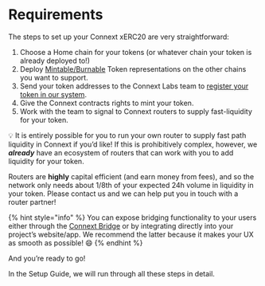 # Requirements

The steps to set up your Connext xERC20 are very straightforward:

1. Choose a Home chain for your tokens (or whatever chain your token is already deployed to!)
2. Deploy [Mintable/Burnable](https://github.com/defi-wonderland/xTokens) Token representations on the other chains you want to support.
3. Send your token addresses to the Connext Labs team to [register your token in our system](https://github.com/connext/monorepo/blob/75970ab3dc8c2e447c0099ef2d5fac2677749496/packages/deployments/contracts/contracts/core/connext/facets/TokenFacet.sol#L274).
4. Give the Connext contracts rights to mint your token.
5. Work with the team to signal to Connext routers to supply fast-liquidity for your token.

💡 It is entirely possible for you to run your own router to supply fast path liquidity in Connext if you’d like! If this is prohibitively complex, however, we _**already**_ have an ecosystem of routers that can work with you to add liquidity for your token.

Routers are **highly** capital efficient (and earn money from fees), and so the network only needs about 1/8th of your expected 24h volume in liquidity in your token. Please contact us and we can help put you in touch with a router partner!

{% hint style="info" %}
You can expose bridging functionality to your users either through the [Connext Bridge](https://bridge.connext.network/) or by integrating directly into your project’s website/app. We recommend the latter because it makes your UX as smooth as possible! 😄
{% endhint %}

And you’re ready to go!

In the Setup Guide, we will run through all these steps in detail.

